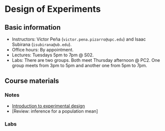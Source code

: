 # Design of Experiments

## Basic information

* Instructors: Víctor Peña (`victor.pena.pizarro@upc.edu`) and Isaac Subirana (`isubirana@ub.edu`).
* Office hours: By appointment.
* Lectures: Tuesdays 5pm to 7pm @ S02. 
* Labs: There are two groups. Both meet Thursday afternoon @ PC2. One group meets from 3pm to 5pm and another one from 5pm to 7pm.  

## Course materials

### Notes

* [Introduction to experimental design](http://vicpena.github.io/doe/basic_concepts.pdf)
* [Review: inference for a population mean]

### Labs

